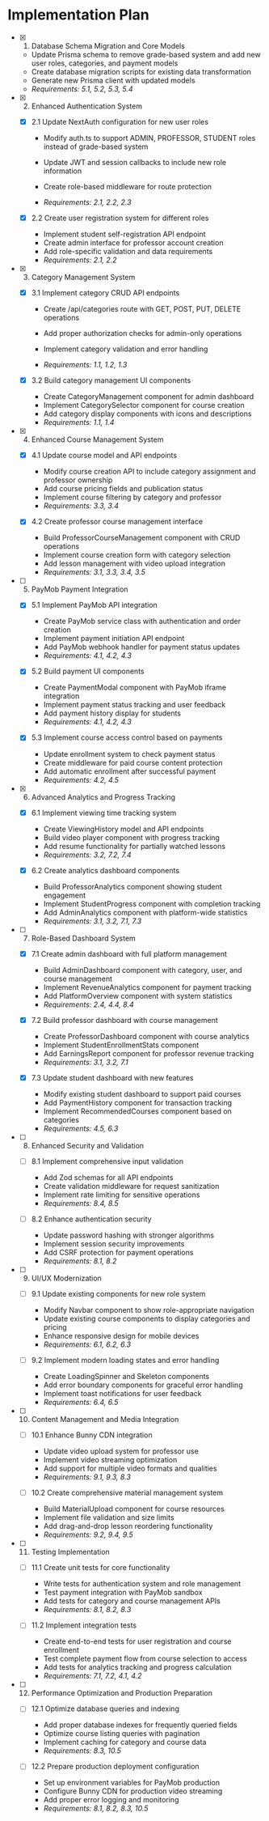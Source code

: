# Implementation Plan

- [x] 1. Database Schema Migration and Core Models



  - Update Prisma schema to remove grade-based system and add new user roles, categories, and payment models
  - Create database migration scripts for existing data transformation
  - Generate new Prisma client with updated models
  - _Requirements: 5.1, 5.2, 5.3, 5.4_




- [x] 2. Enhanced Authentication System
  - [x] 2.1 Update NextAuth configuration for new user roles

    - Modify auth.ts to support ADMIN, PROFESSOR, STUDENT roles instead of grade-based system

    - Update JWT and session callbacks to include new role information
    - Create role-based middleware for route protection
    - _Requirements: 2.1, 2.2, 2.3_

  - [x] 2.2 Create user registration system for different roles


    - Implement student self-registration API endpoint
    - Create admin interface for professor account creation
    - Add role-specific validation and data requirements
    - _Requirements: 2.1, 2.2_




- [x] 3. Category Management System
  - [x] 3.1 Implement category CRUD API endpoints

    - Create /api/categories route with GET, POST, PUT, DELETE operations



    - Add proper authorization checks for admin-only operations
    - Implement category validation and error handling
    - _Requirements: 1.1, 1.2, 1.3_


  - [x] 3.2 Build category management UI components

    - Create CategoryManagement component for admin dashboard
    - Implement CategorySelector component for course creation
    - Add category display components with icons and descriptions
    - _Requirements: 1.1, 1.4_

- [x] 4. Enhanced Course Management System
  - [x] 4.1 Update course model and API endpoints


    - Modify course creation API to include category assignment and professor ownership
    - Add course pricing fields and publication status
    - Implement course filtering by category and professor
    - _Requirements: 3.3, 3.4_


  - [x] 4.2 Create professor course management interface


    - Build ProfessorCourseManagement component with CRUD operations
    - Implement course creation form with category selection
    - Add lesson management with video upload integration
    - _Requirements: 3.1, 3.3, 3.4, 3.5_

- [ ] 5. PayMob Payment Integration
  - [x] 5.1 Implement PayMob API integration



    - Create PayMob service class with authentication and order creation
    - Implement payment initiation API endpoint
    - Add PayMob webhook handler for payment status updates
    - _Requirements: 4.1, 4.2, 4.3_

  - [x] 5.2 Build payment UI components



    - Create PaymentModal component with PayMob iframe integration
    - Implement payment status tracking and user feedback
    - Add payment history display for students
    - _Requirements: 4.1, 4.2, 4.3_

  - [x] 5.3 Implement course access control based on payments




    - Update enrollment system to check payment status
    - Create middleware for paid course content protection
    - Add automatic enrollment after successful payment
    - _Requirements: 4.2, 4.5_

- [x] 6. Advanced Analytics and Progress Tracking
  - [x] 6.1 Implement viewing time tracking system



    - Create ViewingHistory model and API endpoints
    - Build video player component with progress tracking
    - Add resume functionality for partially watched lessons
    - _Requirements: 3.2, 7.2, 7.4_


  - [x] 6.2 Create analytics dashboard components


    - Build ProfessorAnalytics component showing student engagement
    - Implement StudentProgress component with completion tracking
    - Add AdminAnalytics component with platform-wide statistics
    - _Requirements: 3.1, 3.2, 7.1, 7.3_

- [ ] 7. Role-Based Dashboard System
  - [x] 7.1 Create admin dashboard with full platform management




    - Build AdminDashboard component with category, user, and course management
    - Implement RevenueAnalytics component for payment tracking
    - Add PlatformOverview component with system statistics
    - _Requirements: 2.4, 4.4, 8.4_




  - [x] 7.2 Build professor dashboard with course management


    - Create ProfessorDashboard component with course analytics
    - Implement StudentEnrollmentStats component
    - Add EarningsReport component for professor revenue tracking
    - _Requirements: 3.1, 3.2, 7.1_


  - [x] 7.3 Update student dashboard with new features


    - Modify existing student dashboard to support paid courses
    - Add PaymentHistory component for transaction tracking
    - Implement RecommendedCourses component based on categories
    - _Requirements: 4.5, 6.3_

- [ ] 8. Enhanced Security and Validation
  - [ ] 8.1 Implement comprehensive input validation
    - Add Zod schemas for all API endpoints
    - Create validation middleware for request sanitization
    - Implement rate limiting for sensitive operations
    - _Requirements: 8.4, 8.5_

  - [ ] 8.2 Enhance authentication security
    - Update password hashing with stronger algorithms
    - Implement session security improvements
    - Add CSRF protection for payment operations
    - _Requirements: 8.1, 8.2_

- [ ] 9. UI/UX Modernization
  - [ ] 9.1 Update existing components for new role system
    - Modify Navbar component to show role-appropriate navigation
    - Update existing course components to display categories and pricing
    - Enhance responsive design for mobile devices
    - _Requirements: 6.1, 6.2, 6.3_

  - [ ] 9.2 Implement modern loading states and error handling
    - Create LoadingSpinner and Skeleton components
    - Add error boundary components for graceful error handling
    - Implement toast notifications for user feedback
    - _Requirements: 6.4, 6.5_

- [ ] 10. Content Management and Media Integration
  - [ ] 10.1 Enhance Bunny CDN integration
    - Update video upload system for professor use
    - Implement video streaming optimization
    - Add support for multiple video formats and qualities
    - _Requirements: 9.1, 9.3, 8.3_

  - [ ] 10.2 Create comprehensive material management system
    - Build MaterialUpload component for course resources
    - Implement file validation and size limits
    - Add drag-and-drop lesson reordering functionality
    - _Requirements: 9.2, 9.4, 9.5_

- [ ] 11. Testing Implementation
  - [ ] 11.1 Create unit tests for core functionality
    - Write tests for authentication system and role management
    - Test payment integration with PayMob sandbox
    - Add tests for category and course management APIs
    - _Requirements: 8.1, 8.2, 8.3_

  - [ ] 11.2 Implement integration tests
    - Create end-to-end tests for user registration and course enrollment
    - Test complete payment flow from course selection to access
    - Add tests for analytics tracking and progress calculation
    - _Requirements: 7.1, 7.2, 4.1, 4.2_

- [ ] 12. Performance Optimization and Production Preparation
  - [ ] 12.1 Optimize database queries and indexing
    - Add proper database indexes for frequently queried fields
    - Optimize course listing queries with pagination
    - Implement caching for category and course data
    - _Requirements: 8.3, 10.5_

  - [ ] 12.2 Prepare production deployment configuration
    - Set up environment variables for PayMob production
    - Configure Bunny CDN for production video streaming
    - Add proper error logging and monitoring
    - _Requirements: 8.1, 8.2, 8.3, 10.5_